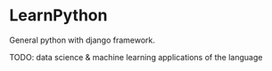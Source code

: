 # LearnPython
General python with django framework.

TODO:
data science & machine learning applications of the language
